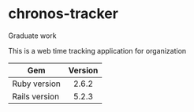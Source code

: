 # chronos-tracker
Graduate work

This is a web time tracking application for organization

| Gem           | Version |
| ------------- |:-------:|
| Ruby version  | 2.6.2   |
| Rails version | 5.2.3   |
